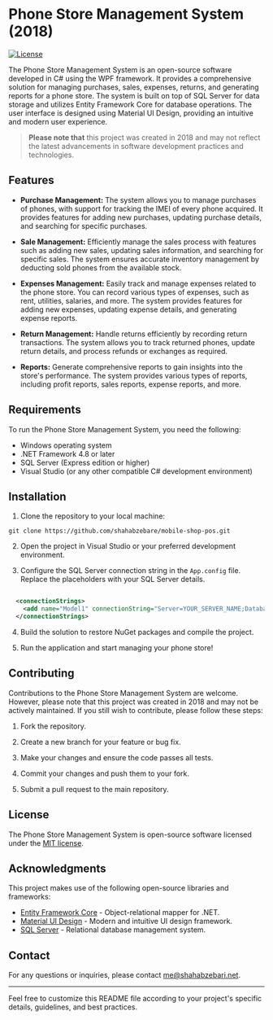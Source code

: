 # Phone Store Management System (2018)

[![License](https://img.shields.io/badge/license-MIT-blue.svg)](https://opensource.org/licenses/MIT)

The Phone Store Management System is an open-source software developed in C# using the WPF framework. It provides a comprehensive solution for managing purchases, sales, expenses, returns, and generating reports for a phone store. The system is built on top of SQL Server for data storage and utilizes Entity Framework Core for database operations. The user interface is designed using Material UI Design, providing an intuitive and modern user experience.

> **Please note that** this project was created in 2018 and may not reflect the latest advancements in software development practices and technologies.

## Features

- **Purchase Management:** The system allows you to manage purchases of phones, with support for tracking the IMEI of every phone acquired. It provides features for adding new purchases, updating purchase details, and searching for specific purchases.

- **Sale Management:** Efficiently manage the sales process with features such as adding new sales, updating sales information, and searching for specific sales. The system ensures accurate inventory management by deducting sold phones from the available stock.

- **Expenses Management:** Easily track and manage expenses related to the phone store. You can record various types of expenses, such as rent, utilities, salaries, and more. The system provides features for adding new expenses, updating expense details, and generating expense reports.

- **Return Management:** Handle returns efficiently by recording return transactions. The system allows you to track returned phones, update return details, and process refunds or exchanges as required.

- **Reports:** Generate comprehensive reports to gain insights into the store's performance. The system provides various types of reports, including profit reports, sales reports, expense reports, and more.

## Requirements

To run the Phone Store Management System, you need the following:

- Windows operating system
- .NET Framework 4.8 or later
- SQL Server (Express edition or higher)
- Visual Studio (or any other compatible C# development environment)

## Installation

1. Clone the repository to your local machine:

```shell
git clone https://github.com/shahabzebare/mobile-shop-pos.git
```

2. Open the project in Visual Studio or your preferred development environment.

3. Configure the SQL Server connection string in the `App.config` file. Replace the placeholders with your SQL Server details.

```XML

  <connectionStrings>
    <add name="Model1" connectionString="Server=YOUR_SERVER_NAME;Database=YOUR_DATABASE_NAME;User=YOUR_USERNAME;Password=YOUR_PASSWORD;" providerName="System.Data.SqlClient" />
  </connectionStrings>
```

4. Build the solution to restore NuGet packages and compile the project.

5. Run the application and start managing your phone store!

## Contributing

Contributions to the Phone Store Management System are welcome. However, please note that this project was created in 2018 and may not be actively maintained. If you still wish to contribute, please follow these steps:

1. Fork the repository.

2. Create a new branch for your feature or bug fix.

3. Make your changes and ensure the code passes all tests.

4. Commit your changes and push them to your fork.

5. Submit a pull request to the main repository.


## License

The Phone Store Management System is open-source software licensed under the [MIT license](LICENSE).

## Acknowledgments

This project makes use of the following open-source libraries and frameworks:

- [Entity Framework Core](https://docs.microsoft.com/en-us/ef/core/) - Object-relational mapper for .NET.
- [Material UI Design](https://material-ui.com/) - Modern and intuitive UI design framework.
- [SQL Server](https://www.microsoft.com/en-us/sql-server/) - Relational database management system.

## Contact

For any questions or inquiries, please contact [me@shahabzebari.net](mailto:me@shahabzebari.net).

---

Feel free to customize this README file according to your project's specific details, guidelines, and best practices.

